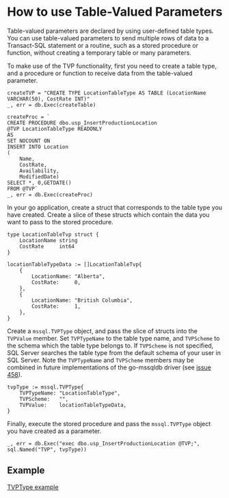 # How to use Table-Valued Parameters

Table-valued parameters are declared by using user-defined table types. You can use table-valued parameters to send multiple rows of data to a Transact-SQL statement or a routine, such as a stored procedure or function, without creating a temporary table or many parameters.

To make use of the TVP functionality, first you need to create a table type, and a procedure or function to receive data from the table-valued parameter.

```
createTVP = "CREATE TYPE LocationTableType AS TABLE (LocationName VARCHAR(50), CostRate INT)"
_, err = db.Exec(createTable)

createProc = `
CREATE PROCEDURE dbo.usp_InsertProductionLocation
@TVP LocationTableType READONLY
AS
SET NOCOUNT ON
INSERT INTO Location
(
	Name,
	CostRate,
	Availability,
	ModifiedDate)
SELECT *, 0,GETDATE()
FROM @TVP`
_, err = db.Exec(createProc)
```

In your go application, create a struct that corresponds to the table type you have created. Create a slice of these structs which contain the data you want to pass to the stored procedure.

```
type LocationTableTvp struct {
	LocationName string
	CostRate     int64
}

locationTableTypeData := []LocationTableTvp{
	{
		LocationName: "Alberta",
		CostRate:     0,
	},
	{
		LocationName: "British Columbia",
		CostRate:     1,
	},
}
```

Create a `mssql.TVPType` object, and pass the slice of structs into the `TVPValue` member. Set `TVPTypeName` to the table type name, and `TVPScheme` to the schema which the table type belongs to. If `TVPScheme` is not specified, SQL Server searches the table type from the default schema of your user in SQL Server. Note the `TVPTypeName` and `TVPScheme` members may be combined in future implementations of the go-mssqldb driver (see [issue 458](https://github.com/denisenkom/go-mssqldb/issues/458)).

```
tvpType := mssql.TVPType{
	TVPTypeName: "LocationTableType",
	TVPScheme:   "",
	TVPValue:    locationTableTypeData,
}
```

Finally, execute the stored procedure and pass the `mssql.TVPType` object you have created as a parameter.

`_, err = db.Exec("exec dbo.usp_InsertProductionLocation @TVP;", sql.Named("TVP", tvpType))`

## Example
[TVPType example](../tvptype_example_test.go)
